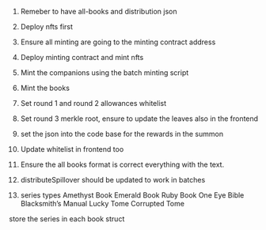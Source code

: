 1. Remeber to have all-books and distribution json
2. Deploy nfts first
6. Ensure all minting are going to the minting contract address
3. Deploy minting contract and mint nfts 
4. Mint the companions using the batch minting script
5. Mint the books
6. Set round 1 and round 2 allowances whitelist
7. Set round 3 merkle root, ensure to update the leaves also in the frontend
8. set the json into the code base for the rewards in the summon
9. Update whitelist in frontend too
10. Ensure the all books format is correct everything with the text.


1. distributeSpillover should be updated to work in batches
2. series types
Amethyst Book
Emerald Book
Ruby Book
One Eye Bible
Blacksmith’s Manual
Lucky Tome
Corrupted Tome

store the series in each book struct
